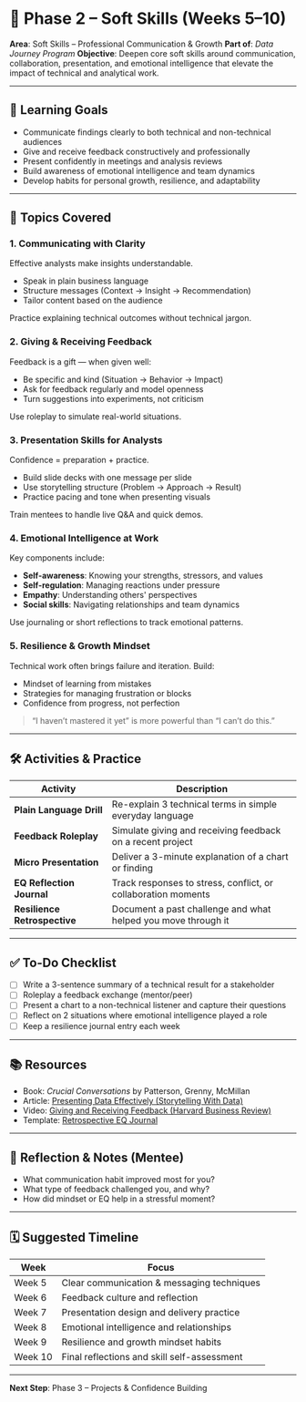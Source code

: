 # 💬 Phase 2 – Soft Skills (Weeks 5–10)

**Area**: Soft Skills – Professional Communication & Growth
**Part of**: _Data Journey Program_
**Objective**: Deepen core soft skills around communication, collaboration, presentation, and emotional intelligence that elevate the impact of technical and analytical work.

---

## 🌟 Learning Goals

- Communicate findings clearly to both technical and non-technical audiences
- Give and receive feedback constructively and professionally
- Present confidently in meetings and analysis reviews
- Build awareness of emotional intelligence and team dynamics
- Develop habits for personal growth, resilience, and adaptability

---

## 🧩 Topics Covered

### 1. **Communicating with Clarity**

Effective analysts make insights understandable.

- Speak in plain business language
- Structure messages (Context → Insight → Recommendation)
- Tailor content based on the audience

Practice explaining technical outcomes without technical jargon.

### 2. **Giving & Receiving Feedback**

Feedback is a gift — when given well:

- Be specific and kind (Situation → Behavior → Impact)
- Ask for feedback regularly and model openness
- Turn suggestions into experiments, not criticism

Use roleplay to simulate real-world situations.

### 3. **Presentation Skills for Analysts**

Confidence = preparation + practice.

- Build slide decks with one message per slide
- Use storytelling structure (Problem → Approach → Result)
- Practice pacing and tone when presenting visuals

Train mentees to handle live Q\&A and quick demos.

### 4. **Emotional Intelligence at Work**

Key components include:

- **Self-awareness**: Knowing your strengths, stressors, and values
- **Self-regulation**: Managing reactions under pressure
- **Empathy**: Understanding others' perspectives
- **Social skills**: Navigating relationships and team dynamics

Use journaling or short reflections to track emotional patterns.

### 5. **Resilience & Growth Mindset**

Technical work often brings failure and iteration. Build:

- Mindset of learning from mistakes
- Strategies for managing frustration or blocks
- Confidence from progress, not perfection

> “I haven’t mastered it yet” is more powerful than “I can’t do this.”

---

## 🛠️ Activities & Practice

| Activity                     | Description                                                   |
| ---------------------------- | ------------------------------------------------------------- |
| **Plain Language Drill**     | Re-explain 3 technical terms in simple everyday language      |
| **Feedback Roleplay**        | Simulate giving and receiving feedback on a recent project    |
| **Micro Presentation**       | Deliver a 3-minute explanation of a chart or finding          |
| **EQ Reflection Journal**    | Track responses to stress, conflict, or collaboration moments |
| **Resilience Retrospective** | Document a past challenge and what helped you move through it |

---

## ✅ To-Do Checklist

- [ ] Write a 3-sentence summary of a technical result for a stakeholder
- [ ] Roleplay a feedback exchange (mentor/peer)
- [ ] Present a chart to a non-technical listener and capture their questions
- [ ] Reflect on 2 situations where emotional intelligence played a role
- [ ] Keep a resilience journal entry each week

---

## 📚 Resources

- Book: _Crucial Conversations_ by Patterson, Grenny, McMillan
- Article: [Presenting Data Effectively (Storytelling With Data)](https://www.storytellingwithdata.com/)
- Video: [Giving and Receiving Feedback (Harvard Business Review)](https://hbr.org/video)
- Template: [Retrospective EQ Journal](https://www.notion.so/)

---

## 📝 Reflection & Notes (Mentee)

- What communication habit improved most for you?
- What type of feedback challenged you, and why?
- How did mindset or EQ help in a stressful moment?

---

## 🗓️ Suggested Timeline

| Week    | Focus                                       |
| ------- | ------------------------------------------- |
| Week 5  | Clear communication & messaging techniques  |
| Week 6  | Feedback culture and reflection             |
| Week 7  | Presentation design and delivery practice   |
| Week 8  | Emotional intelligence and relationships    |
| Week 9  | Resilience and growth mindset habits        |
| Week 10 | Final reflections and skill self-assessment |

---

**Next Step**: Phase 3 – Projects & Confidence Building
